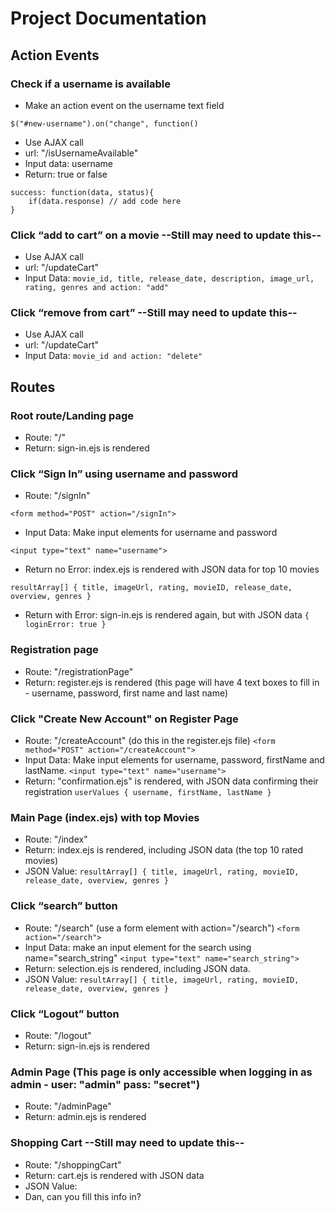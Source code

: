 # Project Documentation

## Action Events

### Check if a username is available
* Make an action event on the username text field
```
$("#new-username").on("change", function()
```
* Use AJAX call
* url: "/isUsernameAvailable"
* Input data: username
* Return: true or false
```
success: function(data, status){
    if(data.response) // add code here 
}
```

### Click “add to cart” on a movie --Still may need to update this--
* Use AJAX call
* url: "/updateCart"
* Input Data: `movie_id, title, release_date, description, image_url, rating, genres and action: "add"`

### Click “remove from cart” --Still may need to update this--
* Use AJAX call
* url: "/updateCart"
* Input Data: `movie_id and action: "delete"`





## Routes 

### Root route/Landing page
* Route: "/"
* Return: sign-in.ejs is rendered

### Click “Sign In” using username and password
* Route: "/signIn"
```
<form method="POST" action="/signIn">
```
* Input Data: Make input elements for username and password
```
<input type="text" name="username">
```
* Return no Error: index.ejs is rendered with JSON data for top 10 movies 
```
resultArray[] { title, imageUrl, rating, movieID, release_date, overview, genres }
```
* Return with Error: sign-in.ejs is rendered again, but with JSON data `{ loginError: true }`
 
### Registration page
* Route: "/registrationPage"
* Return: register.ejs is rendered (this page will have 4 text boxes to fill 
          in - username, password, first name and last name)

### Click "Create New Account" on Register Page
* Route: "/createAccount" (do this in the register.ejs file)
```<form method="POST" action="/createAccount">```
* Input Data: Make input elements for username, password, firstName and lastName.
```<input type="text" name="username">```
* Return: "confirmation.ejs" is rendered, with JSON data confirming their registration 
```userValues { username, firstName, lastName }```

### Main Page (index.ejs) with top Movies
* Route: "/index"
* Return: index.ejs is rendered, including JSON data (the top 10 rated movies)
* JSON Value:
```resultArray[] { title, imageUrl, rating, movieID, release_date, overview, genres }```

### Click “search” button
* Route: "/search" (use a form element with action="/search")
```<form action="/search">```
* Input Data: make an input element for the search using name="search_string"
```<input type="text" name="search_string">```
* Return: selection.ejs is rendered, including JSON data.
* JSON Value: 
```resultArray[] { title, imageUrl, rating, movieID, release_date, overview, genres }```

### Click “Logout” button
* Route: "/logout"
* Return: sign-in.ejs is rendered

### Admin Page (This page is only accessible when logging in as admin - user: "admin" pass: "secret")
* Route: "/adminPage"
* Return: admin.ejs is rendered

### Shopping Cart  --Still may need to update this--
* Route: "/shoppingCart"
* Return: cart.ejs is rendered with JSON data
* JSON Value:
* Dan, can you fill this info in?





